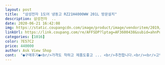 ```yaml
---
layout: post 
title:  "삼성전자 1도어 냉동고 RZ21H4000WW 201L 방문설치" 
description: 삼성전자  ..
date: 2020-06-21 16:42:08 
img: https://static.coupangcdn.com/image/product/image/vendoritem/2019/03/27/4348310252/c227454d-e6cc-4b8c-a791-a504355ef2ab.jpg 
linkUrl: https://link.coupang.com/re/AFFSDP?lptag=AF3600438&subid=ahnPublicAsk&pageKey=181993493&itemId=521444207&vendorItemId=4302291398&traceid=V0-113-5f4ae73ee6983523 
categories: [1016] 
color: 7E57C2 
price: 440000 
author: Ask View Shop 
cont:  "●구매후기●<br/>가격도 착하고 제품도좋고 ... <br/>추천합니다.<br/><br/>고민 많이하고 삼성A/S에  전화해서<br/>냉동실 냉기가  참<br/>너무 맘에 들어요<br/>단점:<br/>문열기가 처음이라 그런지 약간<br/>빡빡한  느낌이 듬<br/>사용 해보니  냉동고 문열고  나면<br/>상담하고  고민 하다 6월3일  신청 했네요<br/>서랍식이어서  물건 떨어뜨릴  염려가<br/>소음은  못 느끼겠음<br/>수시로 닦아주면 좋다고 함<br/>스탠드형이라 수납하기도좋고 꺼내기도좋고 201리터라 넉넉하네요.<br/><br/>싸게 구입하여 경제적임<br/>어느분이 후기에  성에가  믾이 낀다고 해서<br/>없어 좋음<br/>온도  조절 되면  무소음<br/>온도 조절 되느라 소리가 조금나고<br/>장점:<br/>저 혼자 사용하기 아까워서<br/>저렴하게  잘  샀네요<br/>제가 일주일  써보고<br/>좋아서 오늘  언니꺼 하나 신청했어요<br/>직접냉동식이라 성에관리를 해야해서<br/>초기가동 소음만 좀있을뿐 그후 조용합니다.<br/><br/>크기도  적당하고 공간도  덜 차지함.<br/><br/>키도 크고 칸넖이도 깊어 좋아요<br/>흰 색상을 원하여 구입함.<br/><br/>" 
---
```

